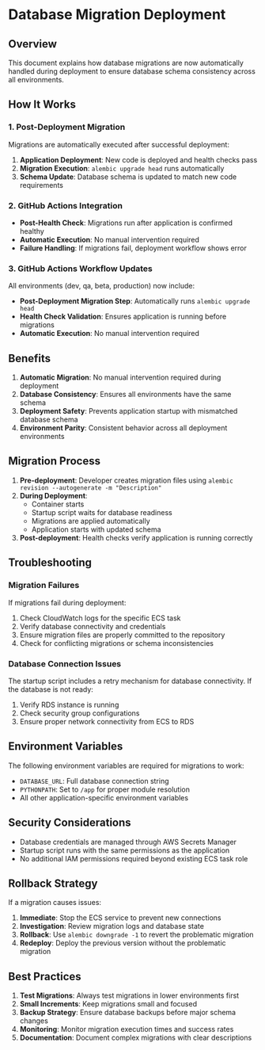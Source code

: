 # Database Migration Deployment

## Overview

This document explains how database migrations are now automatically handled during deployment to ensure database schema consistency across all environments.

## How It Works

### 1. Post-Deployment Migration

Migrations are automatically executed after successful deployment:

1. **Application Deployment**: New code is deployed and health checks pass
2. **Migration Execution**: `alembic upgrade head` runs automatically
3. **Schema Update**: Database schema is updated to match new code requirements

### 2. GitHub Actions Integration

- **Post-Health Check**: Migrations run after application is confirmed healthy
- **Automatic Execution**: No manual intervention required
- **Failure Handling**: If migrations fail, deployment workflow shows error

### 3. GitHub Actions Workflow Updates

All environments (dev, qa, beta, production) now include:

- **Post-Deployment Migration Step**: Automatically runs `alembic upgrade head`
- **Health Check Validation**: Ensures application is running before migrations
- **Automatic Execution**: No manual intervention required

## Benefits

1. **Automatic Migration**: No manual intervention required during deployment
2. **Database Consistency**: Ensures all environments have the same schema
3. **Deployment Safety**: Prevents application startup with mismatched database schema
4. **Environment Parity**: Consistent behavior across all deployment environments

## Migration Process

1. **Pre-deployment**: Developer creates migration files using `alembic revision --autogenerate -m "Description"`
2. **During Deployment**:
   - Container starts
   - Startup script waits for database readiness
   - Migrations are applied automatically
   - Application starts with updated schema
3. **Post-deployment**: Health checks verify application is running correctly

## Troubleshooting

### Migration Failures

If migrations fail during deployment:

1. Check CloudWatch logs for the specific ECS task
2. Verify database connectivity and credentials
3. Ensure migration files are properly committed to the repository
4. Check for conflicting migrations or schema inconsistencies

### Database Connection Issues

The startup script includes a retry mechanism for database connectivity. If the database is not ready:

1. Verify RDS instance is running
2. Check security group configurations
3. Ensure proper network connectivity from ECS to RDS

## Environment Variables

The following environment variables are required for migrations to work:

- `DATABASE_URL`: Full database connection string
- `PYTHONPATH`: Set to `/app` for proper module resolution
- All other application-specific environment variables

## Security Considerations

- Database credentials are managed through AWS Secrets Manager
- Startup script runs with the same permissions as the application
- No additional IAM permissions required beyond existing ECS task role

## Rollback Strategy

If a migration causes issues:

1. **Immediate**: Stop the ECS service to prevent new connections
2. **Investigation**: Review migration logs and database state
3. **Rollback**: Use `alembic downgrade -1` to revert the problematic migration
4. **Redeploy**: Deploy the previous version without the problematic migration

## Best Practices

1. **Test Migrations**: Always test migrations in lower environments first
2. **Small Increments**: Keep migrations small and focused
3. **Backup Strategy**: Ensure database backups before major schema changes
4. **Monitoring**: Monitor migration execution times and success rates
5. **Documentation**: Document complex migrations with clear descriptions
